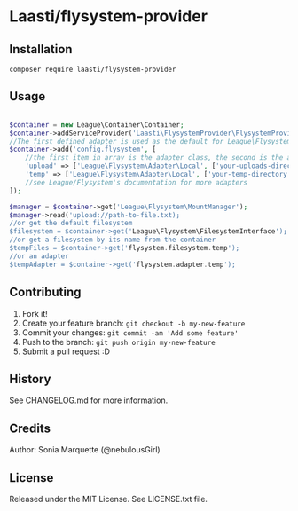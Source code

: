 # Laasti/flysystem-provider

## Installation

```
composer require laasti/flysystem-provider
```

## Usage

```php

$container = new League\Container\Container;
$container->addServiceProvider('Laasti\FlysystemProvider\FlysystemProvider');
//The first defined adapter is used as the default for League\Flysystem\FilesystemInterface
$container->add('config.flysystem', [
    //the first item in array is the adapter class, the second is the adapter's constructor parameters
    'upload' => ['League\Flysystem\Adapter\Local', ['your-uploads-directory']],
    'temp' => ['League\Flysystem\Adapter\Local', ['your-temp-directory']],
    //see League/Flysystem's documentation for more adapters
]);

$manager = $container->get('League\Flysystem\MountManager');
$manager->read('upload://path-to-file.txt);
//or get the default filesystem
$filesystem = $container->get('League\Flysystem\FilesystemInterface');
//or get a filesystem by its name from the container
$tempFiles = $container->get('flysystem.filesystem.temp');
//or an adapter
$tempAdapter = $container->get('flysystem.adapter.temp');

```

## Contributing

1. Fork it!
2. Create your feature branch: `git checkout -b my-new-feature`
3. Commit your changes: `git commit -am 'Add some feature'`
4. Push to the branch: `git push origin my-new-feature`
5. Submit a pull request :D

## History

See CHANGELOG.md for more information.

## Credits

Author: Sonia Marquette (@nebulousGirl)

## License

Released under the MIT License. See LICENSE.txt file.
